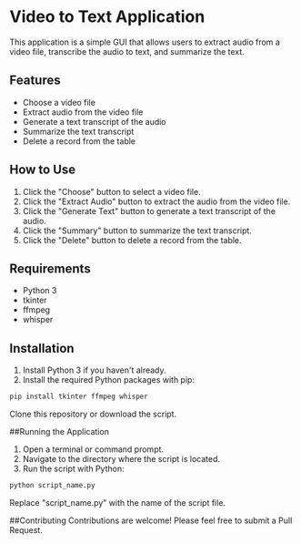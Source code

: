 # Video to Text Application

This application is a simple GUI that allows users to extract audio from a video file, transcribe the audio to text, and summarize the text.

## Features

- Choose a video file
- Extract audio from the video file
- Generate a text transcript of the audio
- Summarize the text transcript
- Delete a record from the table

## How to Use

1. Click the "Choose" button to select a video file.
2. Click the "Extract Audio" button to extract the audio from the video file.
3. Click the "Generate Text" button to generate a text transcript of the audio.
4. Click the "Summary" button to summarize the text transcript.
5. Click the "Delete" button to delete a record from the table.

## Requirements

- Python 3
- tkinter
- ffmpeg
- whisper

## Installation

1. Install Python 3 if you haven't already.
2. Install the required Python packages with pip:

```bash
pip install tkinter ffmpeg whisper
````

Clone this repository or download the script.


##Running the Application

1. Open a terminal or command prompt.
2. Navigate to the directory where the script is located.
3. Run the script with Python:


```bash
python script_name.py
````

Replace "script_name.py" with the name of the script file.

##Contributing
Contributions are welcome! Please feel free to submit a Pull Request.
